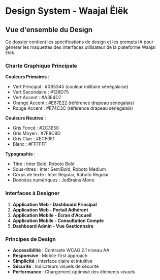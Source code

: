 # Design System - Waajal Ëlëk

## Vue d'ensemble du Design

Ce dossier contient les spécifications de design et les prompts IA pour générer les maquettes des interfaces utilisateur de la plateforme Waajal Ëlëk.

### Charte Graphique Principale

**Couleurs Primaires** :
- Vert Principal : #0B5345 (couleur militaire sénégalaise)
- Vert Secondaire : #138D75
- Vert Accent : #A3E4D7
- Orange Accent : #E67E22 (référence drapeau sénégalais)
- Rouge Accent : #E74C3C (référence drapeau sénégalais)

**Couleurs Neutres** :
- Gris Foncé : #2C3E50
- Gris Moyen : #7F8C8D  
- Gris Clair : #ECF0F1
- Blanc : #FFFFFF

**Typographie** :
- Titre : Inter Bold, Roboto Bold
- Sous-titres : Inter SemiBold, Roboto Medium
- Corps de texte : Inter Regular, Roboto Regular
- Données numériques : JetBrains Mono

### Interfaces à Designer

1. **Application Web - Dashboard Principal**
2. **Application Web - Portail Adhérent**
3. **Application Mobile - Écran d'Accueil**
4. **Application Mobile - Consultation Compte**
5. **Dashboard Admin - Vue Gestionnaire**

### Principes de Design

- **Accessibilité** : Contraste WCAG 2.1 niveau AA
- **Responsive** : Mobile-first approach
- **Simplicité** : Interface claire et intuitive
- **Sécurité** : Indicateurs visuels de sécurité
- **Performance** : Chargement optimisé des éléments visuels